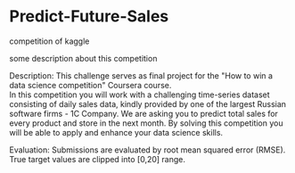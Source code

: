 # Predict-Future-Sales
competition of kaggle

some description about this competition

Description: 
      This challenge serves as final project for the "How to win a data science competition" Coursera course.  
      In this competition you will work with a challenging time-series dataset consisting of daily sales data, kindly provided by one of the largest Russian software firms - 1C Company. 
      We are asking you to predict total sales for every product and store in the next month. By solving this competition you will be able to apply and enhance your data science skills.

Evaluation:
      Submissions are evaluated by root mean squared error (RMSE). True target values are clipped into [0,20] range.

